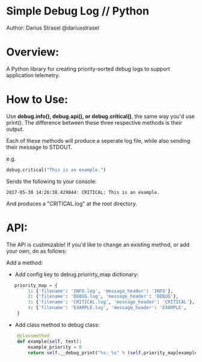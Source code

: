 # Simple Debug Log // Python
Author: Darius Strasel @dariusstrasel
# Overview:
A Python library for creating priority-sorted debug logs to support application telemetry.

# How to Use:
Use **debug.info(), debug.api(), or debug.critical()**, the same way you'd use print(). The difference between these three respective methods is their output.

Each of these methods will produce a seperate log file, while also sending their message to STDOUT.

e.g.
```python
debug.critical("This is an example.")
```
Sends the following to your console:
```
2017-05-30 14:26:38.429844: CRITICAL: This is an example.
```
And produces a "CRITICAL.log" at the root directory.

# API:
The API is custimizable! If you'd like to change an existing method, or add your own, do as follows:
    
Add a method:
    
- Add config key to debug.priorirty_map dictionary:
```python
   priority_map = {
        1: {'filename': 'INFO.log', 'message_header': 'INFO'},
        2: {'filename': 'DEBUG.log', 'message_header': 'DEBUG'},
        3: {'filename': 'CRITICAL.log', 'message_header': 'CRITICAL'},
        4: {'filename': 'EXAMPLE.log', 'message_header': 'EXAMPLE',
    }
```

- Add class method to debug class:
```python
    @classmethod
    def example(self, text):
        example_priority = 0
        return self.__debug_print("%s: %s" % (self.priority_map[example_priority]['message_header'], text), example_priority)
```